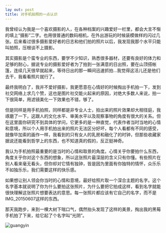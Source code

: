 ```yaml
---
lay out: post
title: 对手机拍照的一点认识
---
```


我曾经认为我是一个喜欢摄影的人，在各种档案的兴趣爱好一栏里，都会大言不惭的填上“摄影”二字。也用很普通的数码相机，在外出游玩的时候装模做样的闪过几张。后来看过很多摄影爱好者的日志和他们拍的照片以后，我发现我那个水平只能叫拍照，压根谈不上摄影。

其实摄影是个蛮专业的东西，要学不少知识，熟悉很多器材，还要有良好的体力和足够的耐心，据说专业的摄影爱好者为了拍到一张满意的日出照，要在山顶搭帐篷，连续几天很早就起来，等待日出的那一瞬间迅速抓拍…我觉得这活儿还是他们去干，我看看照片就行了。

最终我明白了，我并不爱好摄影，我更愿意在心情好的时候掏出手机拍一下，发到社交网络上求几个赞，这也是图片社交能火起来的原因，对绝大多数人来说，拍一下很简单，用滤镜美化一下效果也不错，够了。

但是同样是用手机拍照，同样都是非专业人士，拍出来的照片效果却大相径庭，我琢磨了一下，这跟人的文化水平、审美水平以及观察事物的角度有很大的关系。但在这里面你研究不到具体的学问，它更多的是一种直觉，代表作者当时当地的心情和意境，所以个人用手机拍出来的照片无法区分好坏，每个人看都有不同的感受，就像毕加索的画作一样，我看到的只有女人的乳房和融化了的时钟，但那些收藏家据说还能看到哲学上的东西，也不知道真的假的，反正挺神奇。

我认为手机拍照最重要的是当时的心情和取景的角度。心情关乎你要拍什么东西，角度关乎你对这个东西的想象，所以这张照片最深层的含义只有你懂。有些照片在别人看来毫无看头，但你却对它情有独钟，皆是因为里面有你独特的情怀，众乐乐不如独乐乐，我们需要这样的快乐感。

如果想让别人领会你当时的心情和意境，最好给照片取一个深合主题的名字。这个名字基本就说明了你为什么要拍这张照片，为什么要把它拍成这样，看到名字就能很快理解这张照片想要表达的意思。每一张照片都应该有它自己的名字，而不是IMG_20150607这样的东西。

那天我跑步，来到一棵大树下喘口气，偶然抬头发现了这样的美景，掏出我的黑莓手机拍了下来，给它起了个名字叫“光阴”。

![guangyin](https://c1.staticflickr.com/1/475/31386912380_157c645cd2_b.jpg)

